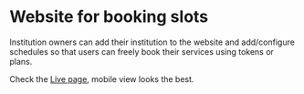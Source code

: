 # Website for booking slots

Institution owners can add their institution to the website and add/configure schedules so that users can freely book their services using tokens or plans.

Check the [Live page](https://termini-si.vercel.app/), mobile view looks the best.
